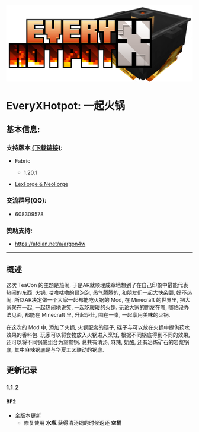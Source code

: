 ![logo](/src/main/resources/assets/everyxhotpot/icon.png)

# EveryXHotpot: 一起火锅

## 基本信息:

### 支持版本 [(下载链接)](https://www.mcmod.cn/download/12735.html):

- Fabric
    - 1.20.1

- [LexForge & NeoForge](https://github.com/Argon4W/EveryXHotpot)

### 交流群号(QQ):

- 608309578

### 赞助支持:

- https://afdian.net/a/argon4w

***

## 概述

这次 TeaCon 的主题是热闹, 于是AR就顺理成章地想到了在自己印象中最能代表热闹的东西: 火锅.
咕噜咕噜的冒泡泡, 热气腾腾的, 和朋友们一起大快朵颐, 好不热闹.
所以AR决定做一个大家一起都能吃火锅的 Mod, 在 Minecraft 的世界里, 把大家聚在一起, 一起热闹地说笑, 一起吃暖暖的火锅.
无论大家的朋友在哪, 哪怕没办法见面, 都能在 Minecraft 里, 升起炉灶, 围在一桌, 一起享用美味的火锅.

在这次的 Mod 中, 添加了火锅, 火锅配套的筷子, 碟子与可以放在火锅中提供药水效果的香料包.
玩家可以将食物放入火锅进入烹饪, 根据不同锅底得到不同的效果, 还可以将不同锅底组合为鸳鸯锅.
总共有清汤, 麻辣, 奶酪, 还有冶炼矿石的岩浆锅底, 其中麻辣锅底是与华夏工艺联动的锅底.

## 更新记录

### 1.1.2

#### BF2

- 全版本更新
  - 修复使用 **水瓶** 获得清汤锅的时候返还 **空桶**